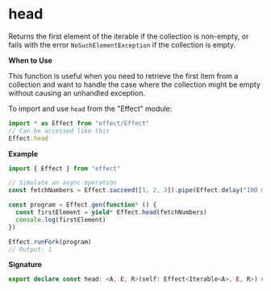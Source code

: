 # head

Returns the first element of the iterable if the collection is non-empty, or
fails with the error `NoSuchElementException` if the collection is empty.

**When to Use**

This function is useful when you need to retrieve the first item from a
collection and want to handle the case where the collection might be empty
without causing an unhandled exception.

To import and use `head` from the "Effect" module:

```ts
import * as Effect from "effect/Effect"
// Can be accessed like this
Effect.head
```

**Example**

```ts
import { Effect } from "effect"

// Simulate an async operation
const fetchNumbers = Effect.succeed([1, 2, 3]).pipe(Effect.delay("100 millis"))

const program = Effect.gen(function* () {
  const firstElement = yield* Effect.head(fetchNumbers)
  console.log(firstElement)
})

Effect.runFork(program)
// Output: 1
```

**Signature**

```ts
export declare const head: <A, E, R>(self: Effect<Iterable<A>, E, R>) => Effect<A, Cause.NoSuchElementException | E, R>
```
